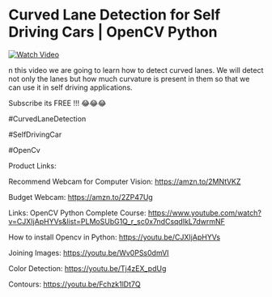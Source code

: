 # Curved Lane Detection for Self Driving Cars | OpenCV Python


[![Watch Video](https://github.com/murtazahassan/Curved-Lane-Detection/blob/master/CurvedLaneDetection%20(1).jpg)](https://youtu.be/-RuWTwDlot8)

n this video we are going to learn how to detect curved lanes. We will detect not only the lanes but how much curvature is present in them so that we can use it in self driving applications.

Subscribe its FREE !!! 😂😂😂

#CurvedLaneDetection

#SelfDrivingCar

#OpenCv

Product Links:

Recommend Webcam for Computer Vision:
https://amzn.to/2MNtVKZ

Budget Webcam:
https://amzn.to/2ZP47Ug

Links:
OpenCV Python Complete Course:
https://www.youtube.com/watch?v=CJXIjApHYVs&list=PLMoSUbG1Q_r_sc0x7ndCsqdIkL7dwrmNF

How to install Opencv in Python: https://youtu.be/CJXIjApHYVs

Joining Images: https://youtu.be/Wv0PSs0dmVI

Color Detection: https://youtu.be/Tj4zEX_pdUg

Contours: https://youtu.be/Fchzk1lDt7Q

